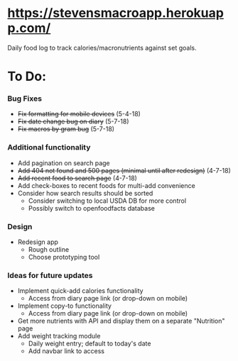 # https://stevensmacroapp.herokuapp.com/
Daily food log to track calories/macronutrients against set goals.

# To Do:

### Bug Fixes
- ~~Fix formatting for mobile devices~~ (5-4-18)
- ~~Fix date change bug on diary~~ (5-7-18)
- ~~Fix macros by gram bug~~ (5-7-18)

### Additional functionality
- Add pagination on search page
- ~~Add 404 not found and 500 pages (minimal until after redesign)~~ (4-7-18)
- ~~Add recent food to search page~~ (4-7-18)
- Add check-boxes to recent foods for multi-add convenience
- Consider how search results should be sorted
    - Consider switching to local USDA DB for more control
    - Possibly switch to openfoodfacts database

### Design
- Redesign app
    - Rough outline
    - Choose prototyping tool

### Ideas for future updates
- Implement quick-add calories functionality
    - Access from diary page link (or drop-down on mobile)
- Implement copy-to functionality
    - Access from diary page link (or drop-down on mobile)
- Get more nutrients with API and display them on a separate "Nutrition" page
- Add weight tracking module
    - Daily weight entry; default to today's date
    - Add navbar link to access
